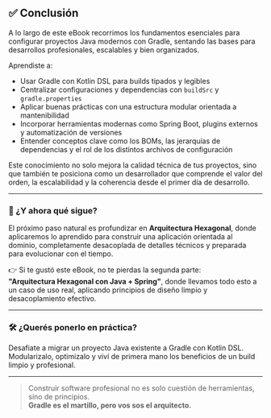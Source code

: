 ## ✅ Conclusión

A lo largo de este eBook recorrimos los fundamentos esenciales para configurar proyectos Java modernos con Gradle, sentando las bases para desarrollos profesionales, escalables y bien organizados.

Aprendiste a:

- Usar Gradle con Kotlin DSL para builds tipados y legibles
- Centralizar configuraciones y dependencias con `buildSrc` y `gradle.properties`
- Aplicar buenas prácticas con una estructura modular orientada a mantenibilidad
- Incorporar herramientas modernas como Spring Boot, plugins externos y automatización de versiones
- Entender conceptos clave como los BOMs, las jerarquías de dependencias y el rol de los distintos archivos de configuración

Este conocimiento no solo mejora la calidad técnica de tus proyectos, sino que también te posiciona como un desarrollador que comprende el valor del orden, la escalabilidad y la coherencia desde el primer día de desarrollo.

---

### 🎯 ¿Y ahora qué sigue?

El próximo paso natural es profundizar en **Arquitectura Hexagonal**, donde aplicaremos lo aprendido para construir una aplicación orientada al dominio, completamente desacoplada de detalles técnicos y preparada para evolucionar con el tiempo.

👉 Si te gustó este eBook, no te pierdas la segunda parte:  
**"Arquitectura Hexagonal con Java + Spring"**, donde llevamos todo esto a un caso de uso real, aplicando principios de diseño limpio y desacoplamiento efectivo.

---

### 🛠️ ¿Querés ponerlo en práctica?

Desafiate a migrar un proyecto Java existente a Gradle con Kotlin DSL.  
Modularizalo, optimizalo y viví de primera mano los beneficios de un build limpio y profesional.

---

> Construir software profesional no es solo cuestión de herramientas, sino de principios.  
> **Gradle es el martillo, pero vos sos el arquitecto.**
